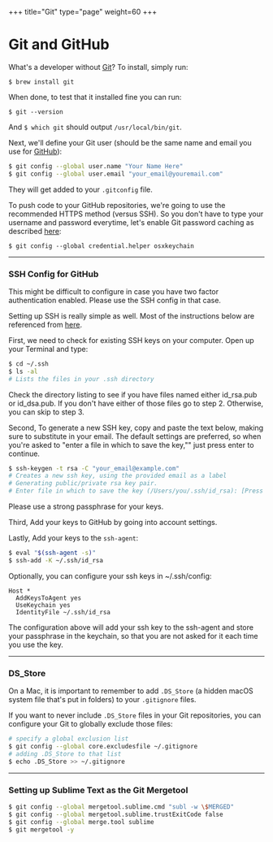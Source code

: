 +++
title="Git"
type="page"
weight=60
+++


# Git and GitHub

What's a developer without [Git](http://git-scm.com/)? To install, simply run:

    $ brew install git

When done, to test that it installed fine you can run:

    $ git --version

And `$ which git` should output `/usr/local/bin/git`.

Next, we'll define your Git user (should be the same name and email you use for [GitHub](https://github.com/)):

```sh
$ git config --global user.name "Your Name Here"
$ git config --global user.email "your_email@youremail.com"
```

They will get added to your `.gitconfig` file.

To push code to your GitHub repositories, we're going to use the recommended HTTPS method (versus SSH). So you don't have to type your username and password everytime, let's enable Git password caching as described [here](https://help.github.com/articles/set-up-git):

    $ git config --global credential.helper osxkeychain

- - -

### SSH Config for GitHub
This might be difficult to configure in case you have two factor authentication enabled. Please use the SSH config in that case.

Setting up SSH is really simple as well. Most of the instructions below are referenced from [here](https://help.github.com/articles/generating-ssh-keys).

First, we need to check for existing SSH keys on your computer. Open up your Terminal and type:

```sh
$ cd ~/.ssh
$ ls -al
# Lists the files in your .ssh directory
```

Check the directory listing to see if you have files named either id_rsa.pub or id_dsa.pub. If you don't have either of those files go to step 2. Otherwise, you can skip to step 3.

Second, To generate a new SSH key, copy and paste the text below, making sure to substitute in your email. The default settings are preferred, so when you're asked to "enter a file in which to save the key,"" just press enter to continue.

```sh
$ ssh-keygen -t rsa -C "your_email@example.com"
# Creates a new ssh key, using the provided email as a label
# Generating public/private rsa key pair.
# Enter file in which to save the key (/Users/you/.ssh/id_rsa): [Press enter]
```

Please use a strong passphrase for your keys.

Third, Add your keys to GitHub by going into account settings.

Lastly, Add your keys to the `ssh-agent`:

```sh
$ eval "$(ssh-agent -s)"
$ ssh-add -K ~/.ssh/id_rsa
```

Optionally, you can configure your ssh keys in ~/.ssh/config:

```
Host *
  AddKeysToAgent yes
  UseKeychain yes
  IdentityFile ~/.ssh/id_rsa
```

The configuration above will add your ssh key to the ssh-agent and store your passphrase in the keychain, so that you are not asked for it each time you use the key.

- - -

### DS_Store
On a Mac, it is important to remember to add `.DS_Store` (a hidden macOS system file that's put in folders) to your `.gitignore` files.

If you want to never include `.DS_Store` files in your Git repositories, you can configure your Git to globally exclude those files:

```sh
# specify a global exclusion list
$ git config --global core.excludesfile ~/.gitignore
# adding .DS_Store to that list
$ echo .DS_Store >> ~/.gitignore
```

- - -

### Setting up Sublime Text as the Git Mergetool

```sh
$ git config --global mergetool.sublime.cmd "subl -w \$MERGED"
$ git config --global mergetool.sublime.trustExitCode false
$ git config --global merge.tool sublime
$ git mergetool -y
```
